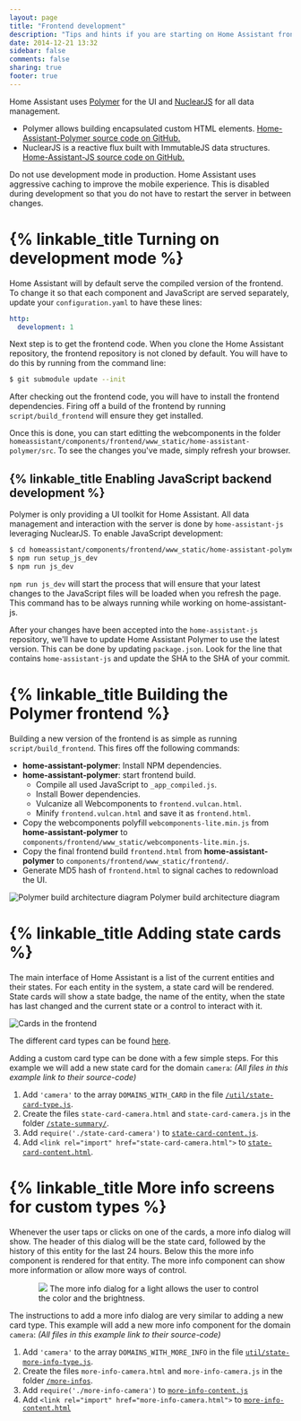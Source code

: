 ```yaml
---
layout: page
title: "Frontend development"
description: "Tips and hints if you are starting on Home Assistant frontend development"
date: 2014-12-21 13:32
sidebar: false
comments: false
sharing: true
footer: true
---
```


Home Assistant uses [Polymer](https://www.polymer-project.org/) for the UI and [NuclearJS](http://optimizely.github.io/nuclear-js/) for all data management. 

 * Polymer allows building encapsulated custom HTML elements.
   [Home-Assistant-Polymer source code on GitHub.](https://github.com/balloob/home-assistant-polymer)
 * NuclearJS is a reactive flux built with ImmutableJS data structures.
   [Home-Assistant-JS source code on GitHub.](https://github.com/balloob/home-assistant-js)

<p class='note warning'>
Do not use development mode in production. Home Assistant uses aggressive caching to improve the mobile experience. This is disabled during development so that you do not have to restart the server in between changes.
</p>

# {% linkable_title Turning on development mode %}
Home Assistant will by default serve the compiled version of the frontend. To change it so that each component and JavaScript are served separately, update your `configuration.yaml` to have these lines:

```yaml
http:
  development: 1
```

Next step is to get the frontend code. When you clone the Home Assistant repository, the frontend repository is not cloned by default. You will have to do this by running from the command line:

```bash
$ git submodule update --init
```

After checking out the frontend code, you will have to install the frontend dependencies. Firing off a build of the frontend by running `script/build_frontend` will ensure they get installed.

Once this is done, you can start editting the webcomponents in the folder `homeassistant/components/frontend/www_static/home-assistant-polymer/src`. To see the changes you've made, simply refresh your browser.

## {% linkable_title Enabling JavaScript backend development %}

Polymer is only providing a UI toolkit for Home Assistant. All data management and interaction with the server is done by `home-assistant-js` leveraging NuclearJS. To enable JavaScript development:

```bash
$ cd homeassistant/components/frontend/www_static/home-assistant-polymer/
$ npm run setup_js_dev
$ npm run js_dev
```

`npm run js_dev` will start the process that will ensure that your latest changes to the JavaScript files will be loaded when you refresh the page. This command has to be always running while working on home-assistant-js.

After your changes have been accepted into the `home-assistant-js` repository, we'll have to update Home Assistant Polymer to use the latest version. This can be done by updating `package.json`. Look for the line that contains `home-assistant-js` and update the SHA to the SHA of your commit.

# {% linkable_title Building the Polymer frontend %}

Building a new version of the frontend is as simple as running `script/build_frontend`. This fires off the following commands:

 * **home-assistant-polymer**: Install NPM dependencies.
 * **home-assistant-polymer**: start frontend build.
   * Compile all used JavaScript to `_app_compiled.js`.
   * Install Bower dependencies.
   * Vulcanize all Webcomponents to `frontend.vulcan.html`.
   * Minify `frontend.vulcan.html` and save it as `frontend.html`.
 * Copy the webcomponents polyfill `webcomponents-lite.min.js` from **home-assistant-polymer** to `components/frontend/www_static/webcomponents-lite.min.js`.
 * Copy the final frontend build `frontend.html` from **home-assistant-polymer** to `components/frontend/www_static/frontend/`.
 * Generate MD5 hash of `frontend.html` to signal caches to redownload the UI.

<p class='img'>
<img src='/images/frontend/polymer-build-architecture.png' alt='Polymer build architecture diagram' />
Polymer build architecture diagram
</p>

# {% linkable_title Adding state cards %}

The main interface of Home Assistant is a list of the current entities and their states. For each entity in the system, a state card will be rendered. State cards will show a state badge, the name of the entity, when the state has last changed and the current state or a control to interact with it.

![Cards in the frontend](/images/frontend/frontend-cards.png)

The different card types can be found [here](https://github.com/balloob/home-assistant-polymer/tree/master/src/state-summary).

Adding a custom card type can be done with a few simple steps. For this example we will add a new state card for the domain `camera`: _(All files in this example link to their source-code)_

 1. Add `'camera'` to the array `DOMAINS_WITH_CARD` in the file [`/util/state-card-type.js`](https://github.com/balloob/home-assistant-polymer/blob/master/src/util/state-card-type.js#L3-L4).
 2. Create the files `state-card-camera.html` and `state-card-camera.js` in the folder [`/state-summary/`](https://github.com/balloob/home-assistant-polymer/tree/master/src/state-summary).
 3. Add `require('./state-card-camera')` to [`state-card-content.js`](https://github.com/balloob/home-assistant-polymer/blob/master/src/state-summary/state-card-content.js).
 4. Add `<link rel="import" href="state-card-camera.html">` to [`state-card-content.html`](https://github.com/balloob/home-assistant-polymer/blob/master/src/state-summary/state-card-content.html).

# {% linkable_title More info screens for custom types %}

Whenever the user taps or clicks on one of the cards, a more info dialog will show. The header of this dialog will be the state card, followed by the history of this entity for the last 24 hours. Below this the more info component is rendered for that entity. The more info component can show more information or allow more ways of control.

<p class='img' style='max-width: 400px; margin-left: auto; margin-right: auto;'>
  <img src='/images/frontend/frontend-more-info-light.png'>
  The more info dialog for a light allows the user to control the color and the brightness.
</p>

The instructions to add a more info dialog are very similar to adding a new card type. This example will add a new more info component for the domain `camera`:
_(All files in this example link to their source-code)_

 1. Add `'camera'` to the array `DOMAINS_WITH_MORE_INFO` in the file [`util/state-more-info-type.js`](https://github.com/balloob/home-assistant-polymer/blob/master/src/util/state-more-info-type.js#L1).
 2. Create the files `more-info-camera.html` and `more-info-camera.js` in the folder [`/more-infos`](https://github.com/balloob/home-assistant-polymer/tree/master/src/more-infos).
 3. Add `require('./more-info-camera')` to [`more-info-content.js`](https://github.com/balloob/home-assistant-polymer/blob/master/src/more-infos/more-info-content.js)
 4. Add `<link rel="import" href="more-info-camera.html">` to [`more-info-content.html`](https://github.com/balloob/home-assistant-polymer/blob/master/src/more-infos/more-info-content.html)

